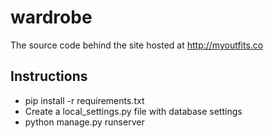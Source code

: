 # wardrobe
The source code behind the site hosted at http://myoutfits.co

## Instructions
* pip install -r requirements.txt
* Create a local_settings.py file with database settings
* python manage.py runserver
